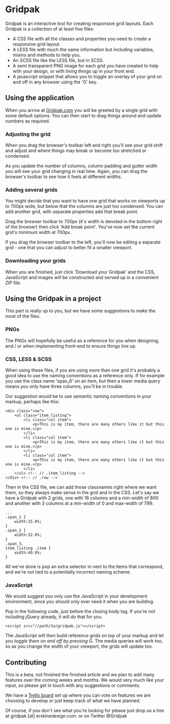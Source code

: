 # Gridpak

Gridpak is an interactive tool for creating responsive grid layouts.
Each Gridpak is a collection of at least five files:

* A CSS file with all the classes and properties you need to create a responsive grid layout.
* A LESS file with much the same information but including variables, mixins and methods to help you.
* An SCSS file like the LESS file, but in SCSS.
* A semi transparent PNG image for each grid you have created to help with your design, or with lining things up in your front end.
* A javascript snippet that allows you to toggle an overlay of your grid on and off in any browser using the 'G' key.  

## Using the application

When you arrive at [Gridpak.com](http://gridpak.com/) you will be
greeted by a single grid with some default options. You can then start
to drag things around and update numbers as required.

### Adjusting the grid

When you drag the browser's toolbar left and right you'll see your grid shift and adjust and where things may break or
become too stretched or condensed.

As you update the number of columns, column padding and gutter width you
will see your grid changing in real time. Again, you can drag the
browser's toolbar to see how it feels at different widths.

### Adding several grids

You might decide that you want to have one grid that works on viewports
up to 700px wide, but below that the columns are just too condensed. You
can add another grid, with separate properties add that break point.

Drag the browser toolbar to 700px (it's width is denoted in the bottom
right of the browser) then click 'Add break point'. You've now set the current grid's minimum width at 700px.

If you drag the browser toolbar to the left, you'll now be editing a
separate grid - one that you can adjust to better fit a smaller
viewport.

### Downloading your grids

When you are finished, just click 'Download your Gridpak' and the CSS,
JavaScript and images will be constructed and served up in a convenient ZIP file.

## Using the Gridpak in a project

This part is really up to you, but we have some suggestions to make
the most of the files.

### PNGs

The PNGs will hopefully be useful as a reference for you when designing,
and / or when implementing front-end to ensure things line up.

### CSS, LESS & SCSS

When using these files, if you are using more than one grid it's
probably a good idea to use the naming conventions as a reference only.
If for example you use the class name 'span_6' on an item, but then a
lower media query means you only have three columns, you'll be in
trouble.

Our suggestion would be to use semantic naming conventions in your
markup, perhaps like this:

    <div class="row">
        <ul class="item_listing">
            <li class="col item">
                <p>This is my item, there are many others like it but this one is mine.</p>
            </li>
            <li class="col item">
                <p>This is my item, there are many others like it but this one is mine.</p>
            </li>
            <li class="col item">
                <p>This is my item, there are many others like it but this one is mine.</p>
            </li>
        </ul> <!-- // .item_listing -->
    </div> <!-- // .row -->

Then in the CSS file, we can add those classnames right where we want
them, so they always make sense in the grid and in the CSS. Let's say we
have a Gridpak with 2 grids, one with 16 columns and a min-width of 800
and another with 3 columns at a min-width of 0 and max-width of 799:

    ...
    .span_1 {
        width:15.0%;
    }
    .span_2 {
        width:32.0%;
    }
    .span_3,
    item_listing .item {
        width:49.0%;
    }

All we've done is pop an extra selector in next to the items that
correspond, and we're not tied to a potentially incorrect naming scheme.

### JavaScript

We would suggest you only use the JavaScript in your development
environment, since you should only ever need it when you are building.

Pop in the following code, just before the closing body tag. If you're
not including jQuery already, it will do that for you.

    <script src="//path/to/gridpak.js"></script>

The JavaScript will then build reference grids on top of your markup and
let you _toggle them on and off by pressing G_. The media queries will
work too, so as you change the width of your viewport, the grids will
update too.

## Contributing

This is a beta, not finished the finished article and we plan to add many features over the coming weeks and months. We would very much like your input, so please get in touch with any suggestions or comments. 

We have a [Trello board](https://trello.com/board/gridpak/4ec2949a6f575b8735025392)
set up where you can vote on features we are choosing to develop or just
keep track of what we have planned.

Of course, if you don't see what you're looking for please just drop us
a line at gridpak [at] erskinedesign.com. or on Twitter @Gridpak
